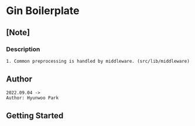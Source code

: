 # Gin Boilerplate

## [Note]

### Description

```
1. Common preprocessing is handled by middleware. (src/lib/middleware)
```

## Author

```
2022.09.04 -> 
Author: Hyunwoo Park
```

## Getting Started

```
```

#
